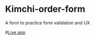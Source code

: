 # Kimchi-order-form
A form to practice form validation and UX

#[Live app](https://eyeri91.github.io/Kimchi-order-form/)
